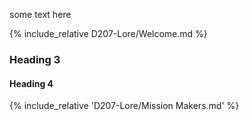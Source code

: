 

some text here

{% include_relative D207-Lore/Welcome.md %}


### Heading 3

#### Heading 4

{% include_relative 'D207-Lore/Mission Makers.md' %}
